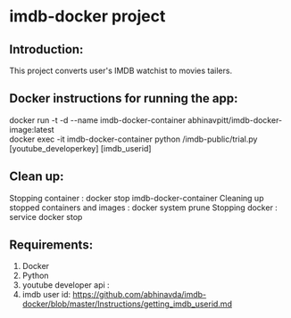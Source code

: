 # imdb-docker project

Introduction: 
------------  
This project converts user's IMDB watchist to movies tailers.

Docker instructions for running the app:
---------------------------------------  
docker run -t -d --name imdb-docker-container abhinavpitt/imdb-docker-image:latest  
docker exec -it imdb-docker-container python /imdb-public/trial.py [youtube_developerkey] [imdb_userid]

Clean up:  
--------  
Stopping container                        : docker stop imdb-docker-container
Cleaning up stopped containers and images : docker system prune
Stopping docker                           : service docker stop

Requirements:  
------------  
1. Docker 
2. Python  
3. youtube developer api :  
4. imdb user id: https://github.com/abhinavda/imdb-docker/blob/master/Instructions/getting_imdb_userid.md   
